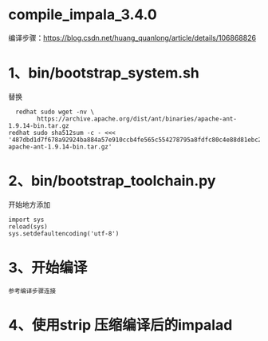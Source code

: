 # compile_impala_3.4.0

编译步骤：https://blog.csdn.net/huang_quanlong/article/details/106868826

# 1、bin/bootstrap_system.sh 
  替换  

```shell
  redhat sudo wget -nv \
        https://archive.apache.org/dist/ant/binaries/apache-ant-1.9.14-bin.tar.gz
redhat sudo sha512sum -c - <<< '487dbd1d7f678a92924ba884a57e910ccb4fe565c554278795a8fdfc80c4e88d81ebc2ccecb5a8f353f0b2076572bb921499a2cadb064e0f44fc406a3c31da20  apache-ant-1.9.14-bin.tar.gz'
```

# 2、bin/bootstrap_toolchain.py
  开始地方添加 

```shell
import sys
reload(sys)
sys.setdefaultencoding('utf-8')
```

# 3、开始编译
    参考编译步骤连接
# 4、使用strip 压缩编译后的impalad
